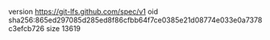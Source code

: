 version https://git-lfs.github.com/spec/v1
oid sha256:865ed297085d285ed8f86cfbb64f7ce0385e21d08774e033e0a7378c3efcb726
size 13619
